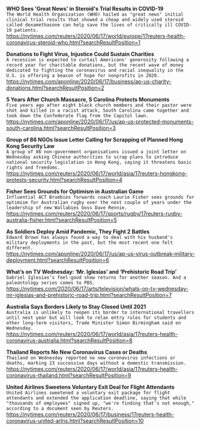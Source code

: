 **WHO Sees 'Great News' in Steroid's Trial Results in COVID-19**\
`The World Health Organization (WHO) hailed as "great news" initial clinical trial results that showed a cheap and widely used steroid called dexamethasone can help save the lives of critically ill COVID-19 patients.`\
https://nytimes.com/reuters/2020/06/17/world/europe/17reuters-health-coronavirus-steroid-who.html?searchResultPosition=1

**Donations to Fight Virus, Injustice Could Sustain Charities**\
`A recession is expected to curtail Americans' generosity following a record year for charitable donations, but the recent wave of money dedicated to fighting the coronavirus and racial inequality in the U.S. is offering a beacon of hope for nonprofits in 2020.`\
https://nytimes.com/aponline/2020/06/17/business/ap-us-charity-donations.html?searchResultPosition=2

**5 Years After Church Massacre, S Carolina Protects Monuments**\
`Five years ago after eight black church members and their pastor were shot and killed in a racist attack, South Carolina came together and took down the Confederate flag from the Capitol lawn.`\
https://nytimes.com/aponline/2020/06/17/us/ap-us-protected-monuments-south-carolina.html?searchResultPosition=3

**Group of 86 NGOs Issue Letter Calling for Scrapping of Planned Hong Kong Security Law**\
`A group of 86 non-government organisations issued a joint letter on Wednesday asking Chinese authorities to scrap plans to introduce national security legislation in Hong Kong, saying it threatens basic rights and freedoms.`\
https://nytimes.com/reuters/2020/06/17/world/asia/17reuters-hongkong-protests-security.html?searchResultPosition=4

**Fisher Sees Grounds for Optimism in Australian Game**\
`Influential ACT Brumbies forwards coach Laurie Fisher sees grounds for optimism for Australian rugby over the next couple of years under the leadership of new Wallabies boss Dave Rennie. `\
https://nytimes.com/reuters/2020/06/17/sports/rugby/17reuters-rugby-australia-fisher.html?searchResultPosition=5

**As Soldiers Deploy Amid Pandemic, They Fight 2 Battles**\
`Edward Brown has always found a way to deal with his husband's military deployments in the past, but the most recent one felt different.`\
https://nytimes.com/aponline/2020/06/17/us/ap-us-virus-outbreak-military-deployment.html?searchResultPosition=6

**What’s on TV Wednesday: ‘Mr. Iglesias’ and ‘Prehistoric Road Trip’**\
`Gabriel Iglesias’s feel-good show returns for another season. And a paleontology series comes to PBS.`\
https://nytimes.com/2020/06/17/arts/television/whats-on-tv-wednesday-mr-iglesias-and-prehistoric-road-trip.html?searchResultPosition=7

**Australia Says Borders Likely to Stay Closed Until 2021**\
`Australia is unlikely to reopen its border to international travellers until next year but will look to relax entry rules for students and other long-term visitors, Trade Minister Simon Birmingham said on Wednesday.`\
https://nytimes.com/reuters/2020/06/17/world/asia/17reuters-health-coronavirus-australia.html?searchResultPosition=8

**Thailand Reports No New Coronavirus Cases or Deaths**\
`Thailand on Wednesday reported no new coronavirus infections or deaths, marking 23 successive days without a domestic transmission.`\
https://nytimes.com/reuters/2020/06/17/world/asia/17reuters-health-coronavirus-thailand.html?searchResultPosition=9

**United Airlines Sweetens Voluntary Exit Deal for Flight Attendants**\
`United Airlines sweetened a voluntary exit package for flight attendants and extended the application deadline, saying that while "thousands of employees" signed up, "we're finding that's not enough," according to a document seen by Reuters.`\
https://nytimes.com/reuters/2020/06/17/business/17reuters-health-coronavirus-united-arlns.html?searchResultPosition=10

